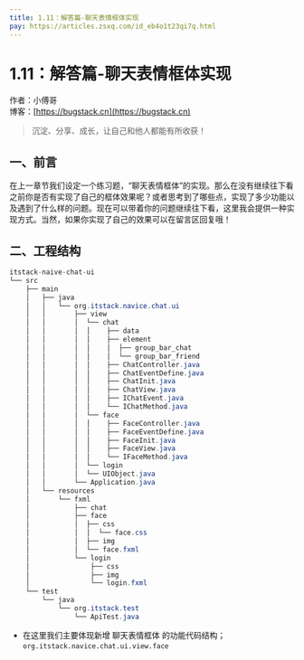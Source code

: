 ```yaml
---
title: 1.11：解答篇-聊天表情框体实现
pay: https://articles.zsxq.com/id_eb4o1t23qi7q.html
---
```


# 1.11：解答篇-聊天表情框体实现

作者：小傅哥
<br/>博客：[https://bugstack.cn](https://bugstack.cn)

>沉淀、分享、成长，让自己和他人都能有所收获！

## 一、前言

在上一章节我们设定一个练习题，“聊天表情框体”的实现。那么在没有继续往下看之前你是否有实现了自己的框体效果呢？或者思考到了哪些点，实现了多少功能以及遇到了什么样的问题。现在可以带着你的问题继续往下看，这里我会提供一种实现方式。当然，如果你实现了自己的效果可以在留言区回复哦！

## 二、工程结构

```java
itstack-naive-chat-ui
└── src
    ├── main
    │   ├── java
    │   │   └── org.itstack.navice.chat.ui
    │   │       ├── view
    │   │       │  └── chat
    │   │       │  │    ├── data
    │   │       │  │    ├── element
    │   │       │  │    │  ├── group_bar_chat
    │   │       │  │    │  └── group_bar_friend
    │   │       │  │    ├── ChatController.java
    │   │       │  │    ├── ChatEventDefine.java
    │   │       │  │    ├── ChatInit.java
    │   │       │  │    ├── ChatView.java
    │   │       │  │    ├── IChatEvent.java
    │   │       │  │    └── IChatMethod.java
    │   │       │  └── face
    │   │       │  │    ├── FaceController.java
    │   │       │  │    ├── FaceEventDefine.java
    │   │       │  │    ├── FaceInit.java
    │   │       │  │    ├── FaceView.java
    │   │       │  │    └── IFaceMethod.java
    │   │       │  └── login
    │   │       │  └── UIObject.java
    │   │       └── Application.java
    │   └── resources
    │       └── fxml
    │           ├── chat
    │           ├── face
    │           │  ├── css
    │           │  │  └── face.css
    │           │  ├── img
    │           │  └── face.fxml
    │           └── login
    │               ├── css
    │               ├── img
    │               └── login.fxml
    └── test
        └── java
            └── org.itstack.test
                └── ApiTest.java
```

- 在这里我们主要体现新增 聊天表情框体 的功能代码结构；`org.itstack.navice.chat.ui.view.face`
